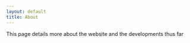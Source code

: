 ```yaml
---
layout: default
title: About
---
```


This page details more about the website and the developments thus far
